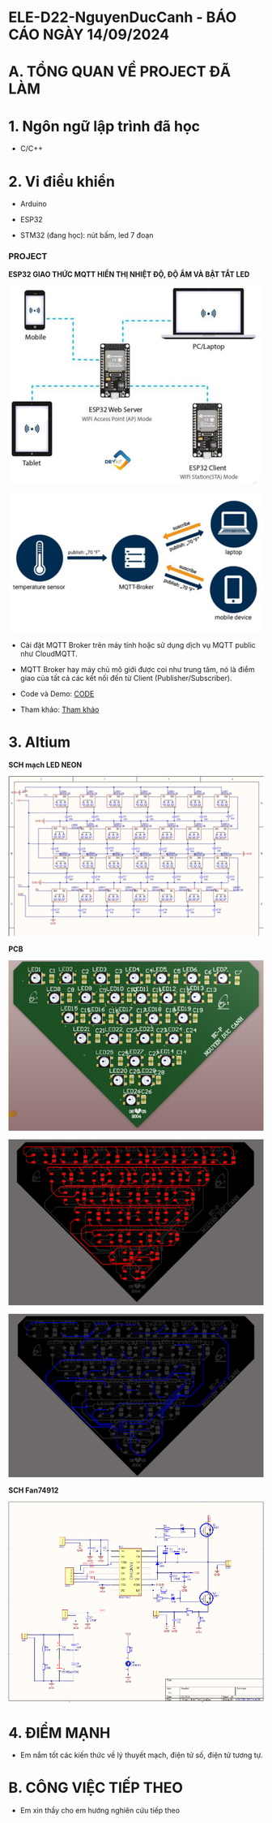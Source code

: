 # ELE-D22-NguyenDucCanh - BÁO CÁO NGÀY 14/09/2024

# A. TỔNG QUAN VỀ PROJECT ĐÃ LÀM

# 1. Ngôn ngữ lập trình đã học

- C/C++

# 2. Vi điều khiển

- Arduino 

- ESP32

- STM32 (đang học): nút bấm, led 7 đoạn

### PROJECT

**ESP32 GIAO THỨC MQTT HIỂN THỊ NHIỆT ĐỘ, ĐỘ ẨM VÀ BẬT TẮT LED**

![alt](Anh5.png)

![alt](Anh6.png)

- Cài đặt MQTT Broker trên máy tính hoặc sử dụng dịch vụ MQTT public như CloudMQTT.

- MQTT Broker hay máy chủ mô giới được coi như trung tâm, nó là điểm giao của tất cả các kết nối đến từ Client (Publisher/Subscriber).

- Code và Demo: [CODE](https://github.com/eleptit-club/ELE-D22-NguyenDucCanh/tree/main/ESP/071324)

- Tham khảo: [Tham khảo](https://www.emqx.com/en/blog/esp32-connects-to-the-free-public-mqtt-broker)

# 3. Altium

**SCH mạch LED NEON**

![alt](anh1.png)

**PCB**

![alt](Anh2.png)

![alt](Anh4.png)

![alt](Anh7.png)

**SCH Fan74912**

![alt](Anh3.png)

# 4. ĐIỂM MẠNH

- Em nắm tốt các kiến thức về lý thuyết mạch, điện tử số, điện tử tương tự.

# B. CÔNG VIỆC TIẾP THEO

- Em xin thầy cho em hướng nghiên cứu tiếp theo




